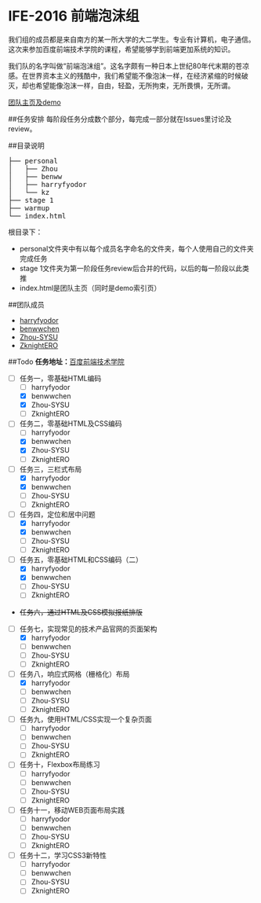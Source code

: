 # IFE-2016 前端泡沫组
我们组的成员都是来自南方的某一所大学的大二学生。专业有计算机，电子通信。这次来参加百度前端技术学院的课程，希望能够学到前端更加系统的知识。

我们队的名字叫做“前端泡沫组”。这名字颇有一种日本上世纪80年代末期的苍凉感。在世界资本主义的残酷中，我们希望能不像泡沫一样，在经济紧缩的时候破灭，却也希望能像泡沫一样，自由，轻盈，无所拘束，无所畏惧，无所谓。

[团队主页及demo](http://bubble.gq)

##任务安排
每阶段任务分成数个部分，每完成一部分就在Issues里讨论及review。

##目录说明
<pre>
├── personal  
│   ├── Zhou  
│   ├── benww  
│   ├── harryfyodor  
│   └── kz  
├── stage 1  
├── warmup  
└── index.html  
</pre>

根目录下：

*	personal文件夹中有以每个成员名字命名的文件夹，每个人使用自己的文件夹完成任务
*	stage 1文件夹为第一阶段任务review后合并的代码，以后的每一阶段以此类推  
*	index.html是团队主页（同时是demo索引页）

##团队成员
*	[harryfyodor](https://github.com/harryfyodor)
*	[benwwchen](https://github.com/benwwchen)
*	[Zhou-SYSU](https://github.com/Zhou-SYSU)
*	[ZknightERO](https://github.com/ZknightERO)

##Todo
**任务地址：**[百度前端技术学院](http://ife.baidu.com/task/all)   

- [ ] 任务一，零基础HTML编码 
	- [ ] harryfyodor
	- [x] benwwchen
	- [x] Zhou-SYSU
	- [ ] ZknightERO

- [ ] 任务二，零基础HTML及CSS编码 
	- [ ] harryfyodor
	- [x] benwwchen
	- [x] Zhou-SYSU
	- [ ] ZknightERO

- [ ] 任务三，三栏式布局
	- [x] harryfyodor
	- [x] benwwchen
	- [ ] Zhou-SYSU
	- [ ] ZknightERO

- [ ] 任务四，定位和居中问题
	- [x] harryfyodor
	- [x] benwwchen
	- [ ] Zhou-SYSU
	- [ ] ZknightERO

- [ ] 任务五，零基础HTML和CSS编码（二）
	- [x] harryfyodor
	- [x] benwwchen
	- [ ] Zhou-SYSU
	- [ ] ZknightERO

- ~~任务六，通过HTML及CSS模拟报纸排版~~

- [ ] 任务七，实现常见的技术产品官网的页面架构
	- [x] harryfyodor
	- [ ] benwwchen
	- [ ] Zhou-SYSU
	- [ ] ZknightERO

- [ ] 任务八，响应式网格（栅格化）布局
	- [x] harryfyodor
	- [ ] benwwchen
	- [ ] Zhou-SYSU
	- [ ] ZknightERO

- [ ] 任务九，使用HTML/CSS实现一个复杂页面
	- [ ] harryfyodor
	- [ ] benwwchen
	- [ ] Zhou-SYSU
	- [ ] ZknightERO

- [ ] 任务十，Flexbox布局练习
	- [ ] harryfyodor
	- [ ] benwwchen
	- [ ] Zhou-SYSU
	- [ ] ZknightERO

- [ ] 任务十一，移动WEB页面布局实践
	- [ ] harryfyodor
	- [ ] benwwchen
	- [ ] Zhou-SYSU
	- [ ] ZknightERO

- [ ] 任务十二，学习CSS3新特性
	- [ ] harryfyodor
	- [ ] benwwchen
	- [ ] Zhou-SYSU
	- [ ] ZknightERO
